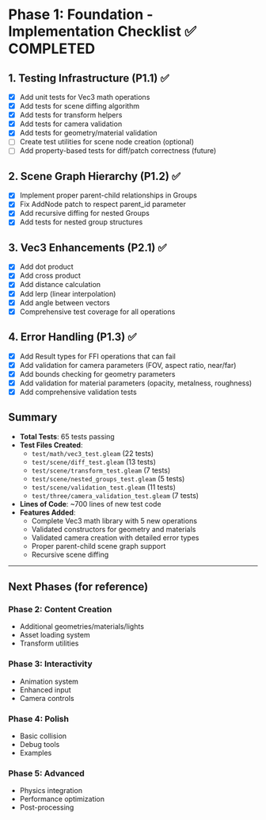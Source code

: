 # Phase 1: Foundation - Implementation Checklist ✅ COMPLETED

## 1. Testing Infrastructure (P1.1) ✅
- [x] Add unit tests for Vec3 math operations
- [x] Add tests for scene diffing algorithm
- [x] Add tests for transform helpers
- [x] Add tests for camera validation
- [x] Add tests for geometry/material validation
- [ ] Create test utilities for scene node creation (optional)
- [ ] Add property-based tests for diff/patch correctness (future)

## 2. Scene Graph Hierarchy (P1.2) ✅
- [x] Implement proper parent-child relationships in Groups
- [x] Fix AddNode patch to respect parent_id parameter
- [x] Add recursive diffing for nested Groups
- [x] Add tests for nested group structures

## 3. Vec3 Enhancements (P2.1) ✅
- [x] Add dot product
- [x] Add cross product
- [x] Add distance calculation
- [x] Add lerp (linear interpolation)
- [x] Add angle between vectors
- [x] Comprehensive test coverage for all operations

## 4. Error Handling (P1.3) ✅
- [x] Add Result types for FFI operations that can fail
- [x] Add validation for camera parameters (FOV, aspect ratio, near/far)
- [x] Add bounds checking for geometry parameters
- [x] Add validation for material parameters (opacity, metalness, roughness)
- [x] Add comprehensive validation tests

## Summary
- **Total Tests**: 65 tests passing
- **Test Files Created**:
  - `test/math/vec3_test.gleam` (22 tests)
  - `test/scene/diff_test.gleam` (13 tests)
  - `test/scene/transform_test.gleam` (7 tests)
  - `test/scene/nested_groups_test.gleam` (5 tests)
  - `test/scene/validation_test.gleam` (11 tests)
  - `test/three/camera_validation_test.gleam` (7 tests)
- **Lines of Code**: ~700 lines of new test code
- **Features Added**:
  - Complete Vec3 math library with 5 new operations
  - Validated constructors for geometry and materials
  - Validated camera creation with detailed error types
  - Proper parent-child scene graph support
  - Recursive scene diffing

---

## Next Phases (for reference)

### Phase 2: Content Creation
- Additional geometries/materials/lights
- Asset loading system
- Transform utilities

### Phase 3: Interactivity
- Animation system
- Enhanced input
- Camera controls

### Phase 4: Polish
- Basic collision
- Debug tools
- Examples

### Phase 5: Advanced
- Physics integration
- Performance optimization
- Post-processing
